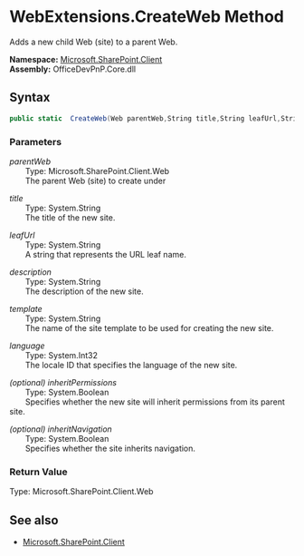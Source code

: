 # WebExtensions.CreateWeb Method  
Adds a new child Web (site) to a parent Web.  

**Namespace:** [Microsoft.SharePoint.Client](Microsoft.SharePoint.Client.md)  
**Assembly:** OfficeDevPnP.Core.dll  
## Syntax
```C#
public static  CreateWeb(Web parentWeb,String title,String leafUrl,String description,String template,Int32 language,Boolean inheritPermissions,Boolean inheritNavigation)
```
### Parameters
*parentWeb*  
&emsp;&emsp;Type: Microsoft.SharePoint.Client.Web  
&emsp;&emsp;The parent Web (site) to create under  
  
*title*  
&emsp;&emsp;Type: System.String  
&emsp;&emsp;The title of the new site.   
  
*leafUrl*  
&emsp;&emsp;Type: System.String  
&emsp;&emsp;A string that represents the URL leaf name.  
  
*description*  
&emsp;&emsp;Type: System.String  
&emsp;&emsp;The description of the new site.   
  
*template*  
&emsp;&emsp;Type: System.String  
&emsp;&emsp;The name of the site template to be used for creating the new site.   
  
*language*  
&emsp;&emsp;Type: System.Int32  
&emsp;&emsp;The locale ID that specifies the language of the new site.   
  
*(optional) inheritPermissions*  
&emsp;&emsp;Type: System.Boolean  
&emsp;&emsp;Specifies whether the new site will inherit permissions from its parent site.  
  
*(optional) inheritNavigation*  
&emsp;&emsp;Type: System.Boolean  
&emsp;&emsp;Specifies whether the site inherits navigation.  
  
### Return Value
Type: Microsoft.SharePoint.Client.Web  

## See also
- [Microsoft.SharePoint.Client](Microsoft.SharePoint.Client.md)
